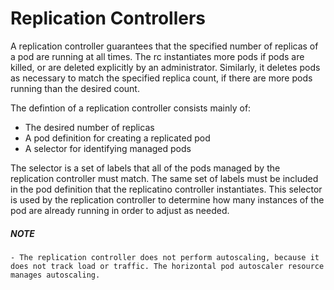 # Replication Controllers

A replication controller guarantees that the specified number of replicas of a pod are running at all times. The rc instantiates more pods if pods are killed, or are deleted explicitly by an administrator. Similarly, it deletes pods as necessary to match the specified replica count, if there are more pods running than the desired count.

The defintion of a replication controller consists mainly of:

* The desired number of replicas
* A pod definition for creating a replicated pod
* A selector for identifying managed pods

The selector is a set of labels that all of the pods managed by the replication controller must match. The same set of labels must be included in the pod definition that the replicatino controller instantiates. This selector is used by the replication controller to determine how many instances of the pod are already running in order to adjust as needed. 

##### NOTE
    - The replication controller does not perform autoscaling, because it does not track load or traffic. The horizontal pod autoscaler resource manages autoscaling.


